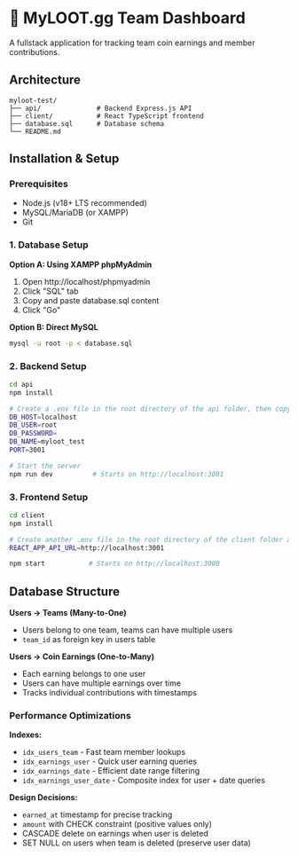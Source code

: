 # 🚀 MyLOOT.gg Team Dashboard

A fullstack application for tracking team coin earnings and member contributions.

## Architecture
```
myloot-test/
├── api/              # Backend Express.js API
├── client/           # React TypeScript frontend
├── database.sql      # Database schema
└── README.md
```

## Installation & Setup

### Prerequisites
- Node.js (v18+ LTS recommended)
- MySQL/MariaDB (or XAMPP)
- Git

### 1. Database Setup

**Option A: Using XAMPP phpMyAdmin**
1. Open http://localhost/phpmyadmin
2. Click "SQL" tab
3. Copy and paste database.sql content
4. Click "Go"

**Option B: Direct MySQL**
```bash
mysql -u root -p < database.sql
```

### 2. Backend Setup
```bash
cd api
npm install

# Create a .env file in the root directory of the api folder, then copy and paste the credentials below to the file.
DB_HOST=localhost
DB_USER=root
DB_PASSWORD=
DB_NAME=myloot_test
PORT=3001

# Start the server
npm run dev          # Starts on http://localhost:3001
```

### 3. Frontend Setup
```bash
cd client
npm install

# Create another .env file in the root directory of the client folder and add this credential:
REACT_APP_API_URL=http://localhost:3001

npm start           # Starts on http://localhost:3000
```

## Database Structure
**Users → Teams (Many-to-One)**
- Users belong to one team, teams can have multiple users
- `team_id` as foreign key in users table

**Users → Coin Earnings (One-to-Many)**
- Each earning belongs to one user
- Users can have multiple earnings over time
- Tracks individual contributions with timestamps

### Performance Optimizations
**Indexes:**
- `idx_users_team` - Fast team member lookups
- `idx_earnings_user` - Quick user earning queries  
- `idx_earnings_date` - Efficient date range filtering
- `idx_earnings_user_date` - Composite index for user + date queries

**Design Decisions:**
- `earned_at` timestamp for precise tracking
- `amount` with CHECK constraint (positive values only)
- CASCADE delete on earnings when user is deleted
- SET NULL on users when team is deleted (preserve user data)